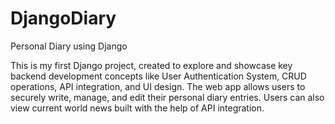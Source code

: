 # DjangoDiary
Personal Diary using Django

This is my first Django project, created to explore and showcase key backend development concepts like User Authentication System, CRUD operations, API integration, and UI design. The web app allows users to securely write, manage, and edit their personal diary entries. Users can also view current world news built with the help of API integration.


